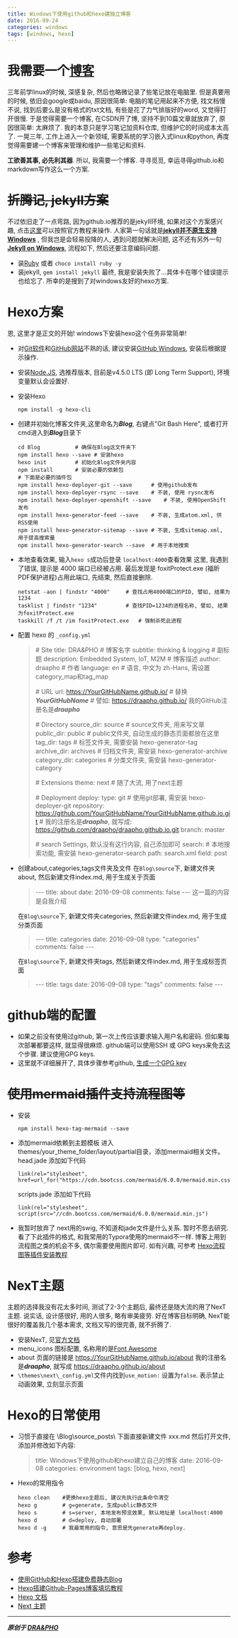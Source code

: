 ```yaml
---
title: Windows下使用github和hexo建独立博客
date: 2016-09-24
categories: windows
tags: [windows, hexo]
---
```


# 我需要一个[博客](https://draapho.github.io)

三年前学linux的时候, 深感复杂,  然后也略微记录了些笔记放在电脑里. 但是真要用的时候, 依旧会google或baidu, 原因很简单: 电脑的笔记用起来不方便, 找文档慢不说, 找到后要么是没有格式的txt文档, 有些是花了力气排版好的word, 又觉得打开很慢. 于是觉得需要一个博客, 在CSDN开了博, 坚持不到10篇文章就放弃了, 原因很简单: 太麻烦了. 我的本意只是学习笔记加资料仓库, 但维护它的时间成本太高了. 一晃三年, 工作上进入一个新领域, 需要系统的学习嵌入式linux和python, 再度觉得需要建一个博客来管理和维护一些笔记和资料.

**工欲善其事, 必先利其器**. 所以, 我需要一个博客. 寻寻觅觅, 幸运寻得github.io和markdown写作这么一个方案.


# ~~折腾记, jekyII方案~~

不过依旧走了一点弯路, 因为github.io推荐的是jekyII环境, 如果对这个方案感兴趣, 点击[这里](https://help.github.com/articles/using-jekyll-as-a-static-site-generator-with-github-pages/)可以按照官方教程来操作. 人家第一句话就是[**jekyII并不原生支持Windows**](https://help.github.com/articles/setting-up-your-github-pages-site-locally-with-jekyll/) , 但我岂是会轻易投降的人, 遇到问题就解决问题, 这不还有另外一句 [**Jekyll on Windows**](http://jekyllrb.com/docs/windows/#installation), 流程如下, 然后还要注意编码问题.
- 装[Ruby](http://rubyinstaller.org/downloads/) 或者 `choco install ruby -y`
- 装jekyII,   `gem install jekyll`
  最终, 我是安装失败了...具体卡在哪个错误提示也给忘了. 所幸的是搜到了对windows友好的hexo方案.


# Hexo方案

恩, 这里才是正文的开始! windows下安装hexo这个任务非常简单!
- 对[Git软件](https://git-scm.com/)和[GitHub网站](https://github.com/)不熟的话, 建议安装[GitHub Windows](https://desktop.github.com/), 安装后根据提示操作.
- 安装[Node.JS](https://nodejs.org/en/), 选推荐版本, 目前是v4.5.0 LTS (即 Long Term Support), 环境变量默认会设置好.
- 安装Hexo
  ``` shell
  npm install -g hexo-cli
  ```
- 创建并初始化博客文件夹,这里命名为***Blog***, 右键点"Git Bash Here", 或者打开cmd进入到***Blog***目录下
  ``` shell
  cd Blog           # 确保在Blog这文件夹下
  npm install hexo --save # 安装hexo
  hexo init         # 初始化Blog文件夹内容
  npm install       # 安装必要的依赖包
  # 下面是必要的插件包
  npm install hexo-deployer-git --save      # 使用github发布
  npm install hexo-deployer-rsync --save    # 不装, 使用 rysnc发布
  npm install hexo-deployer-openshift --save    # 不装, 使用OpenShift发布
  npm install hexo-generator-feed --save    # 不装, 生成atom.xml, 供RSS使用
  npm install hexo-generator-sitemap --save # 不装, 生成sitemap.xml, 用于提高搜索量
  npm install hexo-generator-search --save  # 用于本地搜索
  ```
- 本地查看效果, 输入`hexo s`成功后登录 `localhost:4000`查看效果
  这里, 我遇到了错误, 提示是 4000 端口已经被占用.
  最后发现是 foxitProtect.exe (福昕PDF保护进程)占用此端口, 先结束, 然后直接删除.
  ```shell
  netstat -aon | findstr "4000"     # 查找占用4000端口的PID, 譬如, 结果为1234
  tasklist | findstr "1234"         # 查找PID=1234的进程名称, 譬如, 结果为foxitProtect.exe
  taskkill /f /t /im foxitProtect.exe   # 强制杀死此进程
  ```
- 配置 hexo 的 `_config.yml`

  > \# Site
  > title: DRA&PHO                  # 博客名字
  > subtitle: thinking & logging    # 副标题
  > description: Embedded System, IoT, M2M  # 博客描述
  > author: draapho                 # 作者
  > language: en        # 语言, 中文为 zh-Hans, 需设置category_map和tag_map
  >
  > \# URL
  > url: https://YourGitHubName.github.io/  # 替换***YourGitHubName***
  > \# 譬如: https://draapho.github.io/ 我的GitHub注册名是***draapho***
  >
  > \# Directory
  > source_dir: source      # source文件夹, 用来写文章
  > public_dir: public      # public文件夹, 自动生成的静态页面都放在这里
  > tag_dir: tags           # 标签文件夹, 需要安装 hexo-generator-tag
  > archive_dir: archives   # 归档文件夹, 需安装 hexo-generator-archive
  > category_dir: categories    # 分类文件夹, 需安装 hexo-generator-category
  >
  > \# Extensions
  > theme: next         # 随了大流, 用了next主题
  >
  > \# Deployment
  > deploy:
  >   type: git         # 使用git部署, 需安装 hexo-deployer-git
  >   repository: https://github.com/YourGitHubName/YourGitHubName.github.io.git
  >   \# 我的注册名是***draapho***, 就写成: https://github.com/draapho/draapho.github.io.git
  >   branch: master
  >
  > \# search Settings, 默认没有这行内容, 自己添加即可
  > search:             # 本地搜索功能, 需安装 hexo-generator-search
  >    path: search.xml
  >    field: post

- 创建about,categories,tags文件夹及文件
  在`Blog\source`下, 新建文件夹about, 然后新建文件index.md, 用于生成关于页面

  > \---
  > title: about
  > date: 2016-09-08
  > comments: false
  > \---
  > 这一篇的内容是自我介绍

  在`Blog\source`下, 新建文件夹categories, 然后新建文件index.md, 用于生成分类页面

  > \---
  > title: categories
  > date: 2016-09-08
  > type: "categories"
  > comments: false
  > \---

  在`Blog\source`下, 新建文件夹tags, 然后新建文件index.md, 用于生成标签页面

  > \---
  > title: tags
  > date: 2016-09-08
  > type: "tags"
  > comments: false
  > \---


# github端的配置

- 如果之前没有使用过github, 第一次上传应该要求输入用户名和密码. 但如果每次部署都要这样, 就显得很麻烦. github端可以使用SSH 或 GPG keys来免去这个步骤. 建议使用GPG keys.
- 这里就不详细展开了, 具体步骤参考github, [生成一个GPG key](https://help.github.com/articles/generating-a-gpg-key/)


# ~~使用mermaid插件支持流程图等~~

- 安装
  ``` shell
  npm install hexo-tag-mermaid --save
  ```
- 添加mermaid依赖到主题模板
  进入themes/your_theme_folder/layout/partial目录，添加mermaid相关文件。
  head.jade 添加如下代码
  ``` jade
  link(rel="stylesheet", href=url_for("https://cdn.bootcss.com/mermaid/6.0.0/mermaid.min.css"))
  ```
  scripts.jade 添加如下代码
  ``` jade
  link(rel="stylesheet", script(src="//cdn.bootcss.com/mermaid/6.0.0/mermaid.min.js")
  ```
- 我暂时放弃了
  next用的swig, 不知道和jade文件是什么关系. 暂时不愿去研究.
  看了下此插件的格式, 和我常用的Typora使用的mermaid不一样.
  博客上用到流程图之类的机会不多, 偶尔需要使用图片即可.
  如有兴趣, 可参考 [Hexo流程图等插件安装教程](http://jcchow.com/2016/07/11/mermaid-sequence/)


# NexT主题

主题的选择我没有花太多时间, 测试了2-3个主题后, 最终还是随大流的用了NexT主题. 说实话, 设计感很好, 用的人很多, 略有审美疲劳. 好在博客目标明确, NexT能很好的覆盖我几个基本需求, 文档又写的很完善, 就不折腾了.

- 安装NexT, 见[官方文档](http://theme-next.iissnan.com/getting-started.html)
- menu_icons 图标配置, 名称用的是[Font Awesome](http://fontawesome.io/icons/)
- about 页面的链接是 https://YourGitHubName.github.io/about
  我的注册名是***draapho***, 就写成 <https://draapho.github.io/about>
- `\themes\next\_config.yml`文件内找到`use_motion:` 设置为`false`. 表示禁止动画效果, 立刻显示页面

# Hexo的日常使用

- 习惯于直接在 \Blog\source\_posts\ 下面直接新建文件 xxx.md
  然后打开文件, 添加并修改如下内容:
  > title: Windows下使用github和hexo建立自己的博客
  > date: 2016-09-08
  > categories: environment
  > tags: [blog, hexo, next]
- Hexo的常用指令
  ``` shell
  hexo clean    #更换hexo主题后, 建议先执行此条命令清空
  hexo g        # g=generate, 生成public静态文件
  hexo s        # s=server, 本地发布预览效果, 默认地址是 localhost:4000
  hexo d        # d=deploy, 自动部署
  hexo d -g     # 我最常用的指令, 意思是先generate再deploy.
  ```


# 参考

- [使用GitHub和Hexo搭建免费静态Blog](https://wsgzao.github.io/post/hexo-guide/)
- [Hexo搭建Github-Pages博客填坑教程](http://www.jianshu.com/p/35e197cb1273)
- [Hexo 文档](https://hexo.io/zh-cn/docs/index.html)
- [Next 主题](http://theme-next.iissnan.com/getting-started.html)


----------

***原创于 [DRA&PHO](https://draapho.github.io/)***